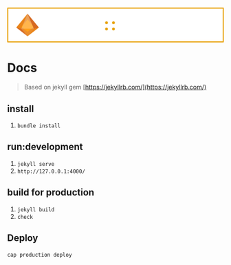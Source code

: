![Amber Components](./banner.png "Amber Components")

# Docs

> Based on jekyll gem [https://jekyllrb.com/](https://jekyllrb.com/)

## install

1. `bundle install`

## run:development

1. `jekyll serve`
2. `http://127.0.0.1:4000/`

## build for production

1. `jekyll build`
2. `check`

## Deploy

`cap production deploy`
